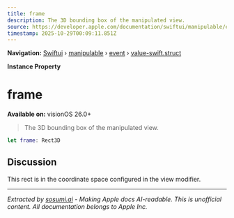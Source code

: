 ```yaml
---
title: frame
description: The 3D bounding box of the manipulated view.
source: https://developer.apple.com/documentation/swiftui/manipulable/event/value-swift.struct/frame
timestamp: 2025-10-29T00:09:11.851Z
---
```


**Navigation:** [Swiftui](/documentation/swiftui) › [manipulable](/documentation/swiftui/manipulable) › [event](/documentation/swiftui/manipulable/event) › [value-swift.struct](/documentation/swiftui/manipulable/event/value-swift.struct)

**Instance Property**

# frame

**Available on:** visionOS 26.0+

> The 3D bounding box of the manipulated view.

```swift
let frame: Rect3D
```

## Discussion

This rect is in the coordinate space configured in the view modifier.

---

*Extracted by [sosumi.ai](https://sosumi.ai) - Making Apple docs AI-readable.*
*This is unofficial content. All documentation belongs to Apple Inc.*
